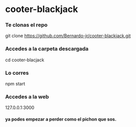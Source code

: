 # cooter-blackjack


### Te clonas el repo
git clone https://github.com/Bernardo-jr/cooter-blackjack.git
### Accedes a la carpeta descargada
cd cooter-blacjack
### Lo corres 
npm start
### Accedes a la web
127.0.0.1:3000
#### ya podes empezar a perder como el pichon que sos.
